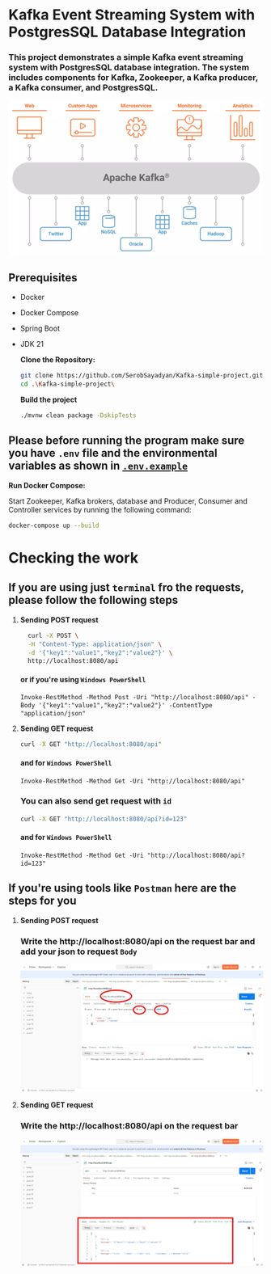 # Kafka Event Streaming System with PostgresSQL Database Integration

### This project demonstrates a simple Kafka event streaming system with PostgresSQL database integration. The system includes components for Kafka, Zookeeper, a Kafka producer, a Kafka consumer, and PostgresSQL.

![Kafka](images/kafka.png)

## Prerequisites

- Docker
- Docker Compose
- Spring Boot
- JDK 21

   **Clone the Repository:**
   ```bash   
  git clone https://github.com/SerobSayadyan/Kafka-simple-project.git
  cd .\Kafka-simple-project\
   ```

   **Build the project**

   ```bash
  ./mvnw clean package -DskipTests
  ```

## Please before running the program make sure you have `.env` file and the environmental variables as shown in [`.env.example`](.env.example)

   **Run Docker Compose:**

   Start Zookeeper, Kafka brokers, database and Producer, Consumer and Controller services by running the following command:

   ```bash
   docker-compose up --build
   ```

# Checking the work
## If you are using just `terminal` fro the requests, please follow the following steps

1. **Sending POST request**

   ```bash
     curl -X POST \
     -H "Content-Type: application/json" \
     -d '{"key1":"value1","key2":"value2"}' \
     http://localhost:8080/api   
   ```
   
   #### or if you're using `Windows PowerShell`
   
   ```shell
   Invoke-RestMethod -Method Post -Uri "http://localhost:8080/api" -Body '{"key1":"value1","key2":"value2"}' -ContentType "application/json"
   ```

2. **Sending GET request**
   ```bash
   curl -X GET "http://localhost:8080/api"
   ```
   #### and for `Windows PowerShell`
   
   ```shell
   Invoke-RestMethod -Method Get -Uri "http://localhost:8080/api"
   ```

   ### You can also send get request with `id`

   ```bash
   curl -X GET "http://localhost:8080/api?id=123"
   ```
   #### and for `Windows PowerShell`

   ```shell
   Invoke-RestMethod -Method Get -Uri "http://localhost:8080/api?id=123"
   ```

## If you're using tools like `Postman` here are the steps for you

1. **Sending POST request**
   ### Write the http://localhost:8080/api on the request bar and add your json to request `Body` 
   
   ![Post Request with Postman](images/Post_with_Postman.png)

2. **Sending GET request**
   ### Write the http://localhost:8080/api on the request bar
   
   ![Get Request with Postman](images/Get_with_Postman.png)